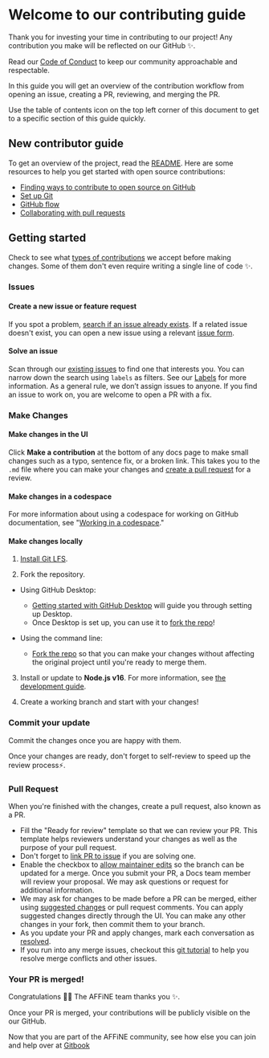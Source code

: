 # Welcome to our contributing guide <!-- omit in toc -->

Thank you for investing your time in contributing to our project! Any contribution you make will be reflected on our GitHub :sparkles:.

Read our [Code of Conduct](./CODE_OF_CONDUCT.md) to keep our community approachable and respectable.

In this guide you will get an overview of the contribution workflow from opening an issue, creating a PR, reviewing, and merging the PR.

Use the table of contents icon on the top left corner of this document to get to a specific section of this guide quickly.

## New contributor guide

To get an overview of the project, read the [README](../README.md). Here are some resources to help you get started with open source contributions:

-   [Finding ways to contribute to open source on GitHub](https://docs.github.com/en/get-started/exploring-projects-on-github/finding-ways-to-contribute-to-open-source-on-github)
-   [Set up Git](https://docs.github.com/en/get-started/quickstart/set-up-git)
-   [GitHub flow](https://docs.github.com/en/get-started/quickstart/github-flow)
-   [Collaborating with pull requests](https://docs.github.com/en/github/collaborating-with-pull-requests)

## Getting started

Check to see what [types of contributions](/types-of-contributions.md) we accept before making changes. Some of them don't even require writing a single line of code :sparkles:.

### Issues

#### Create a new issue or feature request

If you spot a problem, [search if an issue already exists](https://docs.github.com/en/github/searching-for-information-on-github/searching-on-github/searching-issues-and-pull-requests#search-by-the-title-body-or-comments). If a related issue doesn't exist, you can open a new issue using a relevant [issue form](https://github.com/toeverything/AFFiNE/issues/new/choose).

#### Solve an issue

Scan through our [existing issues](https://github.com/toeverything/AFFiNE/issues) to find one that interests you. You can narrow down the search using `labels` as filters. See our [Labels](https://github.com/toeverything/AFFiNE/labels) for more information. As a general rule, we don’t assign issues to anyone. If you find an issue to work on, you are welcome to open a PR with a fix.

### Make Changes

#### Make changes in the UI

Click **Make a contribution** at the bottom of any docs page to make small changes such as a typo, sentence fix, or a broken link. This takes you to the `.md` file where you can make your changes and [create a pull request](#pull-request) for a review.

#### Make changes in a codespace

For more information about using a codespace for working on GitHub documentation, see "[Working in a codespace](https://github.com/github/docs/blob/main/contributing/codespace.md)."

#### Make changes locally

1. [Install Git LFS](https://docs.github.com/en/github/managing-large-files/versioning-large-files/installing-git-large-file-storage).

2. Fork the repository.

-   Using GitHub Desktop:

    -   [Getting started with GitHub Desktop](https://docs.github.com/en/desktop/installing-and-configuring-github-desktop/getting-started-with-github-desktop) will guide you through setting up Desktop.
    -   Once Desktop is set up, you can use it to [fork the repo](https://docs.github.com/en/desktop/contributing-and-collaborating-using-github-desktop/cloning-and-forking-repositories-from-github-desktop)!

-   Using the command line:
    -   [Fork the repo](https://docs.github.com/en/github/getting-started-with-github/fork-a-repo#fork-an-example-repository) so that you can make your changes without affecting the original project until you're ready to merge them.

3. Install or update to **Node.js v16**. For more information, see [the development guide](contributing/development.md).

4. Create a working branch and start with your changes!

### Commit your update

Commit the changes once you are happy with them.

Once your changes are ready, don't forget to self-review to speed up the review process:zap:.

### Pull Request

When you're finished with the changes, create a pull request, also known as a PR.

-   Fill the "Ready for review" template so that we can review your PR. This template helps reviewers understand your changes as well as the purpose of your pull request.
-   Don't forget to [link PR to issue](https://docs.github.com/en/issues/tracking-your-work-with-issues/linking-a-pull-request-to-an-issue) if you are solving one.
-   Enable the checkbox to [allow maintainer edits](https://docs.github.com/en/github/collaborating-with-issues-and-pull-requests/allowing-changes-to-a-pull-request-branch-created-from-a-fork) so the branch can be updated for a merge.
    Once you submit your PR, a Docs team member will review your proposal. We may ask questions or request for additional information.
-   We may ask for changes to be made before a PR can be merged, either using [suggested changes](https://docs.github.com/en/github/collaborating-with-issues-and-pull-requests/incorporating-feedback-in-your-pull-request) or pull request comments. You can apply suggested changes directly through the UI. You can make any other changes in your fork, then commit them to your branch.
-   As you update your PR and apply changes, mark each conversation as [resolved](https://docs.github.com/en/github/collaborating-with-issues-and-pull-requests/commenting-on-a-pull-request#resolving-conversations).
-   If you run into any merge issues, checkout this [git tutorial](https://github.com/skills/resolve-merge-conflicts) to help you resolve merge conflicts and other issues.

### Your PR is merged!

Congratulations :tada::tada: The AFFiNE team thanks you :sparkles:.

Once your PR is merged, your contributions will be publicly visible on the our GitHub.

Now that you are part of the AFFiNE community, see how else you can join and help over at [Gitbook](https://docs.affine.pro/affine/)

